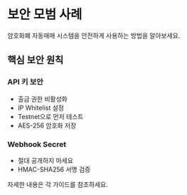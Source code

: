 # 보안 모범 사례

암호화폐 자동매매 시스템을 안전하게 사용하는 방법을 알아보세요.

## 핵심 보안 원칙

### API 키 보안
- 출금 권한 비활성화
- IP Whitelist 설정  
- Testnet으로 먼저 테스트
- AES-256 암호화 저장

### Webhook Secret
- 절대 공개하지 마세요
- HMAC-SHA256 서명 검증

자세한 내용은 각 가이드를 참조하세요.
